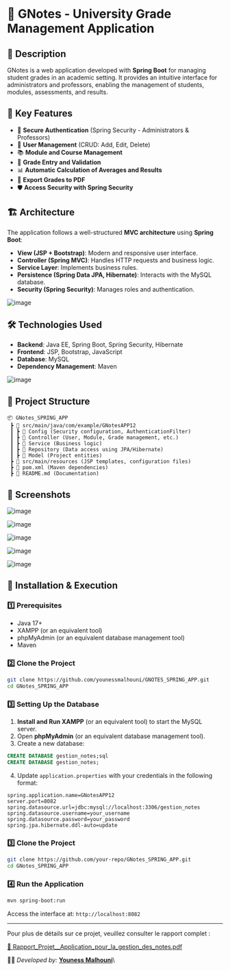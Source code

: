 # 📘 GNotes - University Grade Management Application

## 📌 Description

GNotes is a web application developed with **Spring Boot** for managing student grades in an academic setting. It provides an intuitive interface for administrators and professors, enabling the management of students, modules, assessments, and results.

## 🚀 Key Features

- 🔐 **Secure Authentication** (Spring Security - Administrators & Professors)
- 🏫 **User Management** (CRUD: Add, Edit, Delete)
- 📚 **Module and Course Management**
- 📝 **Grade Entry and Validation**
- 📊 **Automatic Calculation of Averages and Results**
- 📄 **Export Grades to PDF**
- 🛡️ **Access Security with Spring Security**

## 🏗️ Architecture

The application follows a well-structured **MVC architecture** using **Spring Boot**:

- **View (JSP + Bootstrap)**: Modern and responsive user interface.
- **Controller (Spring MVC)**: Handles HTTP requests and business logic.
- **Service Layer**: Implements business rules.
- **Persistence (Spring Data JPA, Hibernate)**: Interacts with the MySQL database.
- **Security (Spring Security)**: Manages roles and authentication.

![image](https://github.com/user-attachments/assets/b4d635a2-41fe-4651-853b-0e8b496ef92e)



## 🛠️ Technologies Used

- **Backend**: Java EE, Spring Boot, Spring Security, Hibernate
- **Frontend**: JSP, Bootstrap, JavaScript
- **Database**: MySQL
- **Dependency Management**: Maven
  
![image](https://github.com/user-attachments/assets/c1410224-3d3c-479d-a4e5-1b3402ad7746)


## 📂 Project Structure

```
📦 GNotes_SPRING_APP
 ┣ 📂 src/main/java/com/example/GNotesAPP12
 ┃ ┣ 📂 Config (Security configuration, AuthenticationFilter)
 ┃ ┣ 📂 Controller (User, Module, Grade management, etc.)
 ┃ ┣ 📂 Service (Business logic)
 ┃ ┣ 📂 Repository (Data access using JPA/Hibernate)
 ┃ ┣ 📂 Model (Project entities)
 ┣ 📂 src/main/resources (JSP templates, configuration files)
 ┣ 📜 pom.xml (Maven dependencies)
 ┣ 📜 README.md (Documentation)
```

## 📸 Screenshots
![image](https://github.com/user-attachments/assets/995e7fa8-2afe-4810-9830-58e1cc230e4f)

![image](https://github.com/user-attachments/assets/bf0215bd-84ad-4901-a6af-1d8982cacf9c)

![image](https://github.com/user-attachments/assets/79d724c4-75e2-4705-96c0-445a35184dad)

![image](https://github.com/user-attachments/assets/c79ec7d2-1b5d-48d0-82f0-be218790bc12)

![image](https://github.com/user-attachments/assets/909e4369-1659-4b1c-a6e7-4f13aa525036)




## 🏁 Installation & Execution

### 1️⃣ Prerequisites

- Java 17+
- XAMPP (or an equivalent tool)
- phpMyAdmin (or an equivalent database management tool)
- Maven

### 2️⃣ Clone the Project

```bash
git clone https://github.com/younessmalhouni/GNOTES_SPRING_APP.git
cd GNotes_SPRING_APP
```

### 3️⃣ Setting Up the Database

1. **Install and Run XAMPP** (or an equivalent tool) to start the MySQL server.
2. Open **phpMyAdmin** (or an equivalent database management tool).
3. Create a new database:

```sql
CREATE DATABASE gestion_notes;sql
CREATE DATABASE gestion_notes;
```

4. Update `application.properties` with your credentials in the following format:

```properties
spring.application.name=GNotesAPP12
server.port=8082
spring.datasource.url=jdbc:mysql://localhost:3306/gestion_notes
spring.datasource.username=your_username
spring.datasource.password=your_password
spring.jpa.hibernate.ddl-auto=update
```

### 3️⃣ Clone the Project

```bash
git clone https://github.com/your-repo/GNotes_SPRING_APP.git
cd GNotes_SPRING_APP
```

### 4️⃣ Run the Application

```bash
mvn spring-boot:run
```

Access the interface at: `http://localhost:8082`

---

Pour plus de détails sur ce projet, veuillez consulter le rapport complet :

[📘 Rapport_Projet__Application_pour_la_gestion_des_notes.pdf](Rapport_Projet__Application_pour_la_gestion_des_notes.pdf)


👨‍💻 *Developed by:* **[Youness Malhouni](https://www.linkedin.com/in/youness-malhouni/)**\


